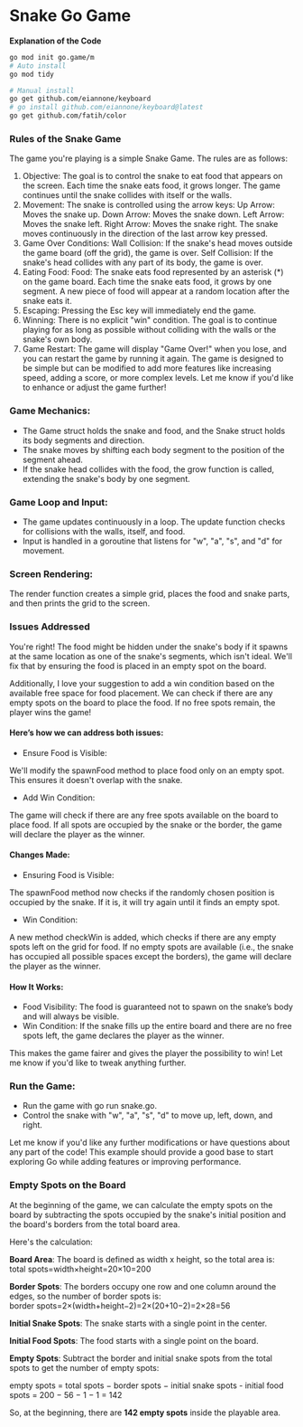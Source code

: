 # Snake Go Game

**Explanation of the Code**

```bash
go mod init go.game/m
# Auto install
go mod tidy

# Manual install
go get github.com/eiannone/keyboard
# go install github.com/eiannone/keyboard@latest
go get github.com/fatih/color
```

### Rules of the Snake Game

The game you're playing is a simple Snake Game. The rules are as follows:

1. Objective:
The goal is to control the snake to eat food that appears on the screen. Each time the snake eats food, it grows longer.
The game continues until the snake collides with itself or the walls.
2. Movement:
The snake is controlled using the arrow keys:
Up Arrow: Moves the snake up.
Down Arrow: Moves the snake down.
Left Arrow: Moves the snake left.
Right Arrow: Moves the snake right.
The snake moves continuously in the direction of the last arrow key pressed.
3. Game Over Conditions:
Wall Collision: If the snake's head moves outside the game board (off the grid), the game is over.
Self Collision: If the snake's head collides with any part of its body, the game is over.
4. Eating Food:
Food: The snake eats food represented by an asterisk (*) on the game board.
Each time the snake eats food, it grows by one segment.
A new piece of food will appear at a random location after the snake eats it.
5. Escaping:
Pressing the Esc key will immediately end the game.
6. Winning:
There is no explicit "win" condition. The goal is to continue playing for as long as possible without colliding with the walls or the snake's own body.
7. Game Restart:
The game will display "Game Over!" when you lose, and you can restart the game by running it again.
The game is designed to be simple but can be modified to add more features like increasing speed, adding a score, or more complex levels. Let me know if you'd like to enhance or adjust the game further!

### Game Mechanics:

* The Game struct holds the snake and food, and the Snake struct holds its body segments and direction.
* The snake moves by shifting each body segment to the position of the segment ahead.
* If the snake head collides with the food, the grow function is called, extending the snake's body by one segment.

### Game Loop and Input:

* The game updates continuously in a loop. The update function checks for collisions with the walls, itself, and food.
* Input is handled in a goroutine that listens for "w", "a", "s", and "d" for movement.

### Screen Rendering:

The render function creates a simple grid, places the food and snake parts, and then prints the grid to the screen.

### Issues Addressed

You're right! The food might be hidden under the snake's body if it spawns at the same location as one of the snake's segments, which isn't ideal. We'll fix that by ensuring the food is placed in an empty spot on the board.

Additionally, I love your suggestion to add a win condition based on the available free space for food placement. We can check if there are any empty spots on the board to place the food. If no free spots remain, the player wins the game!

#### Here’s how we can address both issues:

* Ensure Food is Visible:

We'll modify the spawnFood method to place food only on an empty spot. This ensures it doesn't overlap with the snake.

* Add Win Condition:

The game will check if there are any free spots available on the board to place food. If all spots are occupied by the snake or the border, the game will declare the player as the winner.

#### Changes Made:

* Ensuring Food is Visible:

The spawnFood method now checks if the randomly chosen position is occupied by the snake. If it is, it will try again until it finds an empty spot.

* Win Condition:

A new method checkWin is added, which checks if there are any empty spots left on the grid for food. If no empty spots are available (i.e., the snake has occupied all possible spaces except the borders), the game will declare the player as the winner.

#### How It Works:

* Food Visibility: The food is guaranteed not to spawn on the snake’s body and will always be visible.
* Win Condition: If the snake fills up the entire board and there are no free spots left, the game declares the player as the winner.

This makes the game fairer and gives the player the possibility to win! Let me know if you'd like to tweak anything further.

### Run the Game:

* Run the game with go run snake.go.
* Control the snake with "w", "a", "s", "d" to move up, left, down, and right.

Let me know if you'd like any further modifications or have questions about any part of the code! This example should provide a good base to start exploring Go while adding features or improving performance.

### Empty Spots on the Board

At the beginning of the game, we can calculate the empty spots on the board by subtracting the spots occupied by the snake's initial position and the board's borders from the total board area.

Here's the calculation:

**Board Area**: The board is defined as width x height, so the total area is:
total spots=width×height=20×10=200

**Border Spots**: The borders occupy one row and one column around the edges, so the number of border spots is:
border spots=2×(width+height−2)=2×(20+10−2)=2×28=56

**Initial Snake Spots**: The snake starts with a single point in the center.

**Initial Food Spots**: The food starts with a single point on the board.

**Empty Spots**: Subtract the border and initial snake spots from the total spots to get the number of empty spots:

empty spots = total spots − border spots − initial snake spots - initial food spots = 200 − 56 − 1 − 1 = 142

So, at the beginning, there are **142 empty spots** inside the playable area.

